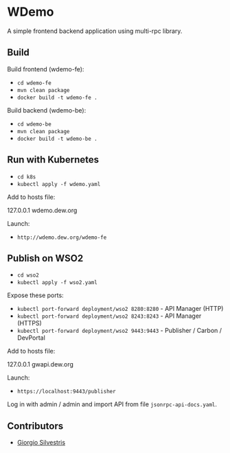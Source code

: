 # WDemo

A simple frontend backend application using multi-rpc library.

## Build

Build frontend (wdemo-fe):

- `cd wdemo-fe`
- `mvn clean package`
- `docker build -t wdemo-fe .`

Build backend (wdemo-be):

- `cd wdemo-be`
- `mvn clean package`
- `docker build -t wdemo-be .`

## Run with Kubernetes

- `cd k8s`
- `kubectl apply -f wdemo.yaml`

Add to hosts file:

127.0.0.1	wdemo.dew.org

Launch:

- `http://wdemo.dew.org/wdemo-fe`

## Publish on WSO2

- `cd wso2`
- `kubectl apply -f wso2.yaml`

Expose these ports:

- `kubectl port-forward deployment/wso2 8280:8280` - API Manager (HTTP)
- `kubectl port-forward deployment/wso2 8243:8243` - API Manager (HTTPS)
- `kubectl port-forward deployment/wso2 9443:9443` - Publisher / Carbon / DevPortal

Add to hosts file:

127.0.0.1	gwapi.dew.org

Launch:

- `https://localhost:9443/publisher`

Log in with admin / admin and import API from file `jsonrpc-api-docs.yaml`.

## Contributors

* [Giorgio Silvestris](https://github.com/giosil)
